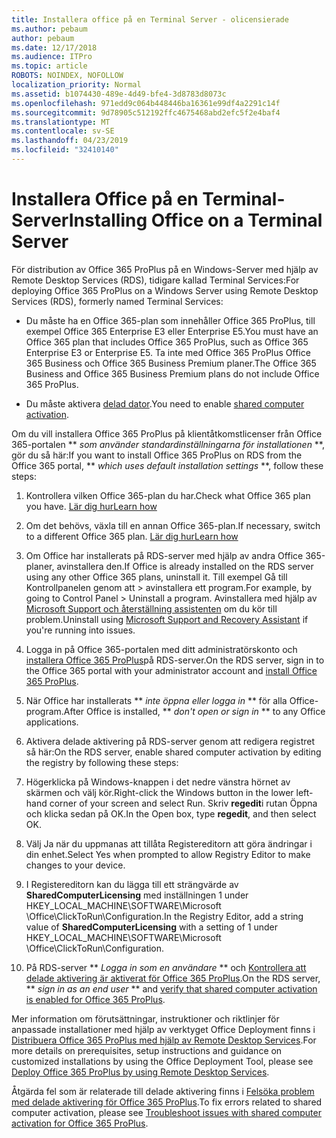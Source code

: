 ```yaml
---
title: Installera office på en Terminal Server - olicensierade
ms.author: pebaum
author: pebaum
ms.date: 12/17/2018
ms.audience: ITPro
ms.topic: article
ROBOTS: NOINDEX, NOFOLLOW
localization_priority: Normal
ms.assetid: b1074430-489e-4d49-bfe4-3d8783d8073c
ms.openlocfilehash: 971edd9c064b448446ba16361e99df4a2291c14f
ms.sourcegitcommit: 9d78905c512192ffc4675468abd2efc5f2e4baf4
ms.translationtype: MT
ms.contentlocale: sv-SE
ms.lasthandoff: 04/23/2019
ms.locfileid: "32410140"
---
```

# <a name="installing-office-on-a-terminal-server"></a><span data-ttu-id="5a9e4-102">Installera Office på en Terminal-Server</span><span class="sxs-lookup"><span data-stu-id="5a9e4-102">Installing Office on a Terminal Server</span></span>

<span data-ttu-id="5a9e4-103">För distribution av Office 365 ProPlus på en Windows-Server med hjälp av Remote Desktop Services (RDS), tidigare kallad Terminal Services:</span><span class="sxs-lookup"><span data-stu-id="5a9e4-103">For deploying Office 365 ProPlus on a Windows Server using Remote Desktop Services (RDS), formerly named Terminal Services:</span></span>
  
- <span data-ttu-id="5a9e4-104">Du måste ha en Office 365-plan som innehåller Office 365 ProPlus, till exempel Office 365 Enterprise E3 eller Enterprise E5.</span><span class="sxs-lookup"><span data-stu-id="5a9e4-104">You must have an Office 365 plan that includes Office 365 ProPlus, such as Office 365 Enterprise E3 or Enterprise E5.</span></span> <span data-ttu-id="5a9e4-105">Ta inte med Office 365 ProPlus Office 365 Business och Office 365 Business Premium planer.</span><span class="sxs-lookup"><span data-stu-id="5a9e4-105">The Office 365 Business and Office 365 Business Premium plans do not include Office 365 ProPlus.</span></span>
    
- <span data-ttu-id="5a9e4-106">Du måste aktivera [delad dator](https://docs.microsoft.com/DeployOffice/overview-of-shared-computer-activation-for-office-365-proplus).</span><span class="sxs-lookup"><span data-stu-id="5a9e4-106">You need to enable [shared computer activation](https://docs.microsoft.com/DeployOffice/overview-of-shared-computer-activation-for-office-365-proplus).</span></span>
    
<span data-ttu-id="5a9e4-107">Om du vill installera Office 365 ProPlus på klientåtkomstlicenser från Office 365-portalen \*\* *som använder standardinställningarna för installationen* \*\*, gör du så här:</span><span class="sxs-lookup"><span data-stu-id="5a9e4-107">If you want to install Office 365 ProPlus on RDS from the Office 365 portal, \*\* *which uses default installation settings* \*\*, follow these steps:</span></span> 
  
1. <span data-ttu-id="5a9e4-108">Kontrollera vilken Office 365-plan du har.</span><span class="sxs-lookup"><span data-stu-id="5a9e4-108">Check what Office 365 plan you have.</span></span> [<span data-ttu-id="5a9e4-109">Lär dig hur</span><span class="sxs-lookup"><span data-stu-id="5a9e4-109">Learn how</span></span>](https://docs.microsoft.com/office365/admin/admin-overview/what-subscription-do-i-have)
    
2. <span data-ttu-id="5a9e4-110">Om det behövs, växla till en annan Office 365-plan.</span><span class="sxs-lookup"><span data-stu-id="5a9e4-110">If necessary, switch to a different Office 365 plan.</span></span> [<span data-ttu-id="5a9e4-111">Lär dig hur</span><span class="sxs-lookup"><span data-stu-id="5a9e4-111">Learn how</span></span>](https://docs.microsoft.com/office365/admin/subscriptions-and-billing/switch-to-a-different-plan)
    
3. <span data-ttu-id="5a9e4-112">Om Office har installerats på RDS-server med hjälp av andra Office 365-planer, avinstallera den.</span><span class="sxs-lookup"><span data-stu-id="5a9e4-112">If Office is already installed on the RDS server using any other Office 365 plans, uninstall it.</span></span> <span data-ttu-id="5a9e4-113">Till exempel Gå till Kontrollpanelen genom att \> avinstallera ett program.</span><span class="sxs-lookup"><span data-stu-id="5a9e4-113">For example, by going to Control Panel \> Uninstall a program.</span></span> <span data-ttu-id="5a9e4-114">Avinstallera med hjälp av [Microsoft Support och återställning assistenten](https://aka.ms/SARA-OfficeUninstall-Alchemy) om du kör till problem.</span><span class="sxs-lookup"><span data-stu-id="5a9e4-114">Uninstall using [Microsoft Support and Recovery Assistant](https://aka.ms/SARA-OfficeUninstall-Alchemy) if you're running into issues.</span></span> 
    
4. <span data-ttu-id="5a9e4-115">Logga in på Office 365-portalen med ditt administratörskonto och [installera Office 365 ProPlus](https://portal.office.com/OLS/MySoftware.aspx)på RDS-server.</span><span class="sxs-lookup"><span data-stu-id="5a9e4-115">On the RDS server, sign in to the Office 365 portal with your administrator account and [install Office 365 ProPlus](https://portal.office.com/OLS/MySoftware.aspx).</span></span>
    
5. <span data-ttu-id="5a9e4-116">När Office har installerats \*\* *inte öppna eller logga in* \*\* för alla Office-program.</span><span class="sxs-lookup"><span data-stu-id="5a9e4-116">After Office is installed, \*\* *don't open or sign in* \*\* to any Office applications.</span></span> 
    
6. <span data-ttu-id="5a9e4-117">Aktivera delade aktivering på RDS-server genom att redigera registret så här:</span><span class="sxs-lookup"><span data-stu-id="5a9e4-117">On the RDS server, enable shared computer activation by editing the registry by following these steps:</span></span>
    
1. <span data-ttu-id="5a9e4-118">Högerklicka på Windows-knappen i det nedre vänstra hörnet av skärmen och välj kör.</span><span class="sxs-lookup"><span data-stu-id="5a9e4-118">Right-click the Windows button in the lower left-hand corner of your screen and select Run.</span></span> <span data-ttu-id="5a9e4-119">Skriv **regedit**i rutan Öppna och klicka sedan på OK.</span><span class="sxs-lookup"><span data-stu-id="5a9e4-119">In the Open box, type **regedit**, and then select OK.</span></span> 
    
2. <span data-ttu-id="5a9e4-120">Välj Ja när du uppmanas att tillåta Registereditorn att göra ändringar i din enhet.</span><span class="sxs-lookup"><span data-stu-id="5a9e4-120">Select Yes when prompted to allow Registry Editor to make changes to your device.</span></span>
    
3. <span data-ttu-id="5a9e4-121">I Registereditorn kan du lägga till ett strängvärde av **SharedComputerLicensing** med inställningen 1 under HKEY_LOCAL_MACHINE\SOFTWARE\Microsoft \Office\ClickToRun\Configuration.</span><span class="sxs-lookup"><span data-stu-id="5a9e4-121">In the Registry Editor, add a string value of **SharedComputerLicensing** with a setting of 1 under HKEY_LOCAL_MACHINE\SOFTWARE\Microsoft \Office\ClickToRun\Configuration.</span></span> 
    
7. <span data-ttu-id="5a9e4-122">På RDS-server \*\* *Logga in som en användare* \*\* och [Kontrollera att delade aktivering är aktiverat för Office 365 ProPlus](https://docs.microsoft.com/DeployOffice/troubleshoot-issues-with-shared-computer-activation-for-office-365-proplus#verify-that-activation-for-office-365-proplus-succeeded).</span><span class="sxs-lookup"><span data-stu-id="5a9e4-122">On the RDS server, \*\* *sign in as an end user* \*\* and [verify that shared computer activation is enabled for Office 365 ProPlus](https://docs.microsoft.com/DeployOffice/troubleshoot-issues-with-shared-computer-activation-for-office-365-proplus#verify-that-activation-for-office-365-proplus-succeeded).</span></span>
    
<span data-ttu-id="5a9e4-123">Mer information om förutsättningar, instruktioner och riktlinjer för anpassade installationer med hjälp av verktyget Office Deployment finns i [Distribuera Office 365 ProPlus med hjälp av Remote Desktop Services](https://docs.microsoft.com/DeployOffice/deploy-office-365-proplus-by-using-remote-desktop-services).</span><span class="sxs-lookup"><span data-stu-id="5a9e4-123">For more details on prerequisites, setup instructions and guidance on customized installations by using the Office Deployment Tool, please see [Deploy Office 365 ProPlus by using Remote Desktop Services](https://docs.microsoft.com/DeployOffice/deploy-office-365-proplus-by-using-remote-desktop-services).</span></span>
  
<span data-ttu-id="5a9e4-124">Åtgärda fel som är relaterade till delade aktivering finns i [Felsöka problem med delade aktivering för Office 365 ProPlus](https://docs.microsoft.com/DeployOffice/troubleshoot-issues-with-shared-computer-activation-for-office-365-proplus).</span><span class="sxs-lookup"><span data-stu-id="5a9e4-124">To fix errors related to shared computer activation, please see [Troubleshoot issues with shared computer activation for Office 365 ProPlus](https://docs.microsoft.com/DeployOffice/troubleshoot-issues-with-shared-computer-activation-for-office-365-proplus).</span></span>
  


